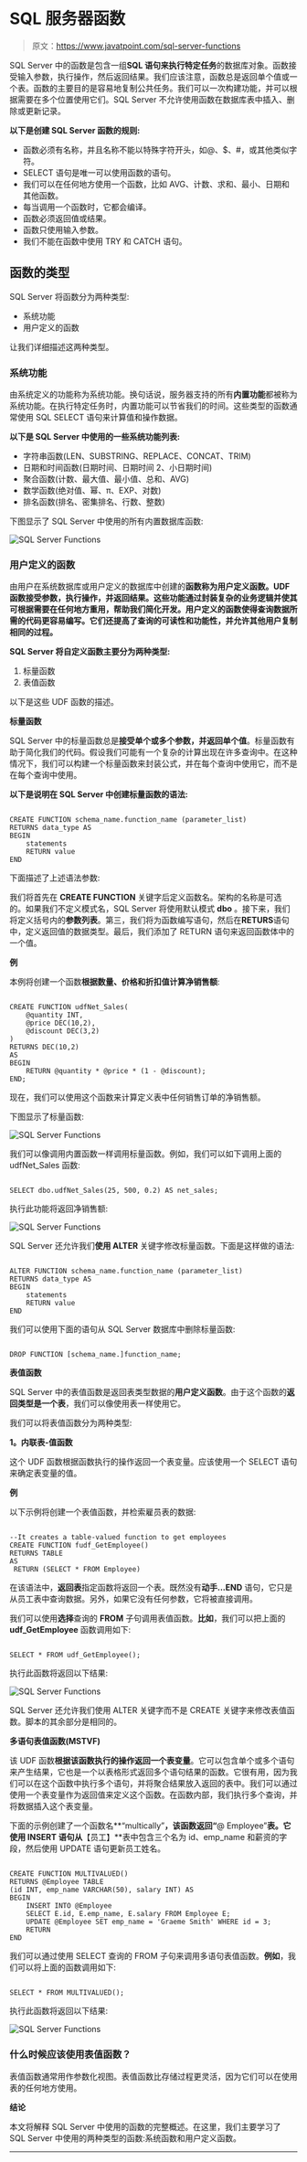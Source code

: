 # SQL 服务器函数

> 原文：<https://www.javatpoint.com/sql-server-functions>

SQL Server 中的函数是包含一组**SQL 语句来执行特定任务**的数据库对象。函数接受输入参数，执行操作，然后返回结果。我们应该注意，函数总是返回单个值或一个表。函数的主要目的是容易地复制公共任务。我们可以一次构建功能，并可以根据需要在多个位置使用它们。SQL Server 不允许使用函数在数据库表中插入、删除或更新记录。

**以下是创建 SQL Server 函数的规则:**

*   函数必须有名称，并且名称不能以特殊字符开头，如@、$、#，或其他类似字符。
*   SELECT 语句是唯一可以使用函数的语句。
*   我们可以在任何地方使用一个函数，比如 AVG、计数、求和、最小、日期和其他函数。
*   每当调用一个函数时，它都会编译。
*   函数必须返回值或结果。
*   函数只使用输入参数。
*   我们不能在函数中使用 TRY 和 CATCH 语句。

## 函数的类型

SQL Server 将函数分为两种类型:

*   系统功能
*   用户定义的函数

让我们详细描述这两种类型。

### 系统功能

由系统定义的功能称为系统功能。换句话说，服务器支持的所有**内置功能**都被称为系统功能。在执行特定任务时，内置功能可以节省我们的时间。这些类型的函数通常使用 SQL SELECT 语句来计算值和操作数据。

**以下是 SQL Server 中使用的一些系统功能列表:**

*   字符串函数(LEN、SUBSTRING、REPLACE、CONCAT、TRIM)
*   日期和时间函数(日期时间、日期时间 2、小日期时间)
*   聚合函数(计数、最大值、最小值、总和、AVG)
*   数学函数(绝对值、幂、π、EXP、对数)
*   排名函数(排名、密集排名、行数、整数)

下图显示了 SQL Server 中使用的所有内置数据库函数:

![SQL Server Functions](img/3152d5b57970c37402ec1d167f9aebfe.png)

### 用户定义的函数

由用户在系统数据库或用户定义的数据库中创建的**函数称为用户定义函数。UDF 函数接受参数，执行操作，并返回结果。这些功能通过封装复杂的业务逻辑并使其可根据需要在任何地方重用，帮助我们简化开发。用户定义的函数使得查询数据所需的代码更容易编写。它们还提高了查询的可读性和功能性，并允许其他用户复制相同的过程。**

**SQL Server 将自定义函数主要分为两种类型:**

1.  标量函数
2.  表值函数

以下是这些 UDF 函数的描述。

**标量函数**

SQL Server 中的标量函数总是**接受单个或多个参数，并返回单个值**。标量函数有助于简化我们的代码。假设我们可能有一个复杂的计算出现在许多查询中。在这种情况下，我们可以构建一个标量函数来封装公式，并在每个查询中使用它，而不是在每个查询中使用。

**以下是说明在 SQL Server 中创建标量函数的语法:**

```

CREATE FUNCTION schema_name.function_name (parameter_list)
RETURNS data_type AS
BEGIN
    statements
    RETURN value
END 

```

下面描述了上述语法参数:

我们将首先在 **CREATE FUNCTION** 关键字后定义函数名。架构的名称是可选的。如果我们不定义模式名，SQL Server 将使用默认模式 **dbo** 。接下来，我们将定义括号内的**参数列表**。第三，我们将为函数编写语句，然后在**RETURS**语句中，定义返回值的数据类型。最后，我们添加了 RETURN 语句来返回函数体中的一个值。

**例**

本例将创建一个函数**根据数量、价格和折扣值计算净销售额**:

```

CREATE FUNCTION udfNet_Sales(
    @quantity INT,
    @price DEC(10,2),
    @discount DEC(3,2)
)
RETURNS DEC(10,2)
AS 
BEGIN
    RETURN @quantity * @price * (1 - @discount);
END; 

```

现在，我们可以使用这个函数来计算定义表中任何销售订单的净销售额。

下图显示了标量函数:

![SQL Server Functions](img/dc29af60c841113c26a158e92c224a88.png)

我们可以像调用内置函数一样调用标量函数。例如，我们可以如下调用上面的 udfNet_Sales 函数:

```

SELECT dbo.udfNet_Sales(25, 500, 0.2) AS net_sales;

```

执行此功能将返回净销售额:

![SQL Server Functions](img/0fe428149fd0cf5dbe4b6202f40c5641.png)

SQL Server 还允许我们**使用 ALTER** 关键字修改标量函数。下面是这样做的语法:

```

ALTER FUNCTION schema_name.function_name (parameter_list)
RETURNS data_type AS
BEGIN
    statements
    RETURN value
END

```

我们可以使用下面的语句从 SQL Server 数据库中删除标量函数:

```

DROP FUNCTION [schema_name.]function_name;

```

**表值函数**

SQL Server 中的表值函数是返回表类型数据的**用户定义函数**。由于这个函数的**返回类型是一个表**，我们可以像使用表一样使用它。

我们可以将表值函数分为两种类型:

**1。内联表-值函数**

这个 UDF 函数根据函数执行的操作返回一个表变量。应该使用一个 SELECT 语句来确定表变量的值。

**例**

以下示例将创建一个表值函数，并检索雇员表的数据:

```

--It creates a table-valued function to get employees
CREATE FUNCTION fudf_GetEmployee()
RETURNS TABLE
AS
 RETURN (SELECT * FROM Employee)

```

在该语法中，**返回表**指定函数将返回一个表。既然没有**动手...END** 语句，它只是从员工表中查询数据。另外，如果它没有任何参数，它将被直接调用。

我们可以使用**选择**查询的 **FROM** 子句调用表值函数。**比如**，我们可以把上面的 **udf_GetEmployee** 函数调用如下:

```

SELECT * FROM udf_GetEmployee();

```

执行此函数将返回以下结果:

![SQL Server Functions](img/7273ce051976d4aa2983a7418bcdf763.png)

SQL Server 还允许我们使用 ALTER 关键字而不是 CREATE 关键字来修改表值函数。脚本的其余部分是相同的。

**多语句表值函数(MSTVF)**

该 UDF 函数**根据该函数执行的操作返回一个表变量**。它可以包含单个或多个语句来产生结果，它也是一个以表格形式返回多个语句结果的函数。它很有用，因为我们可以在这个函数中执行多个语句，并将聚合结果放入返回的表中。我们可以通过使用一个表变量作为返回值来定义这个函数。在函数内部，我们执行多个查询，并将数据插入这个表变量。

下面的示例创建了一个函数名**“multically”**，该函数返回“**@ Employee”**表。它使用 INSERT 语句从**【员工】**表中包含三个名为 id、emp_name 和薪资的字段，然后使用 UPDATE 语句更新员工姓名。

```

CREATE FUNCTION MULTIVALUED()
RETURNS @Employee TABLE
(id INT, emp_name VARCHAR(50), salary INT) AS
BEGIN
    INSERT INTO @Employee
    SELECT E.id, E.emp_name, E.salary FROM Employee E;
	UPDATE @Employee SET emp_name = 'Graeme Smith' WHERE id = 3;
    RETURN
END 

```

我们可以通过使用 SELECT 查询的 FROM 子句来调用多语句表值函数。**例如**，我们可以将上面的函数调用如下:

```

SELECT * FROM MULTIVALUED();

```

执行此函数将返回以下结果:

![SQL Server Functions](img/8c407aa5814ae2f4c7d0a333c04de977.png)

### 什么时候应该使用表值函数？

表值函数通常用作参数化视图。表值函数比存储过程更灵活，因为它们可以在使用表的任何地方使用。

**结论**

本文将解释 SQL Server 中使用的函数的完整概述。在这里，我们主要学习了 SQL Server 中使用的两种类型的函数:系统函数和用户定义函数。

* * *